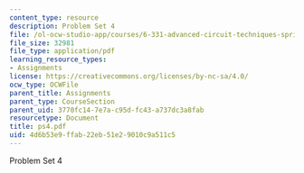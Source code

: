 ```yaml
---
content_type: resource
description: Problem Set 4
file: /ol-ocw-studio-app/courses/6-331-advanced-circuit-techniques-spring-2002/4d6b53e9ffab22eb51e29010c9a511c5_ps4.pdf
file_size: 32981
file_type: application/pdf
learning_resource_types:
- Assignments
license: https://creativecommons.org/licenses/by-nc-sa/4.0/
ocw_type: OCWFile
parent_title: Assignments
parent_type: CourseSection
parent_uid: 3770fc14-7e7a-c95d-fc43-a737dc3a8fab
resourcetype: Document
title: ps4.pdf
uid: 4d6b53e9-ffab-22eb-51e2-9010c9a511c5
---
```

Problem Set 4